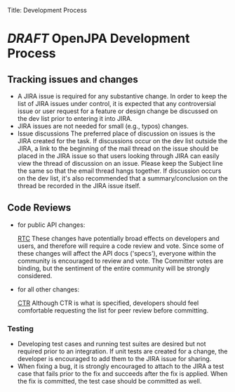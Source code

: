 Title: Development Process

<a name="DevelopmentProcess-*DRAFT*OpenJPADevelopmentProcess"></a>

# *DRAFT* OpenJPA Development Process

<a name="DevelopmentProcess-Trackingissuesandchanges"></a>

## Tracking issues and changes
* A JIRA issue is required for any substantive change.
In order to keep the list of JIRA issues under control, it is expected that
any controversial issue or user request for a feature or design change be
discussed on the dev list prior to entering it into JIRA.
* JIRA issues are not needed for small (e.g., typos) changes.
* Issue discussions
The preferred place of discussion on issues is the JIRA created for the
task.  If discussions occur on the dev list outside the JIRA, a link to the
beginning of the mail thread on the issue should be placed in the JIRA
issue so that users looking through JIRA can easily view the thread of
discussion on an issue. Please keep the Subject line the same so that the
email thread hangs together.  If discussion occurs on the dev list, it's
also recommended that a summary/conclusion on the thread be recorded in the
JIRA issue itself.

<a name="DevelopmentProcess-CodeReviews"></a>

## Code Reviews
* for public API changes:

    [RTC](http://apache.org/foundation/glossary.html#ReviewThenCommit)
 These changes have potentially broad effects on developers and users, and
therefore will require a code review and vote. Since some of these changes
will affect the API docs ('specs'), everyone within the community is
encouraged to review and vote. The Committer votes are binding, but the
sentiment of the entire community will be strongly considered.

* for all other changes:

    [CTR](http://apache.org/foundation/glossary.html#CommitThenReview)
 Although CTR is what is specified, developers should feel comfortable
requesting the list for peer review before committing.

<a name="DevelopmentProcess-Testing"></a>

### Testing
* Developing test cases and running test suites are desired but not
required prior to an integration.  If unit tests are created for a change,
the developer is encouraged to add them to the JIRA issue for sharing.
* When fixing a bug, it is strongly encouraged to attach to the JIRA a test
case that fails prior to the fix and succeeds after the fix is applied.
When the fix is committed, the test case should be committed as well.
